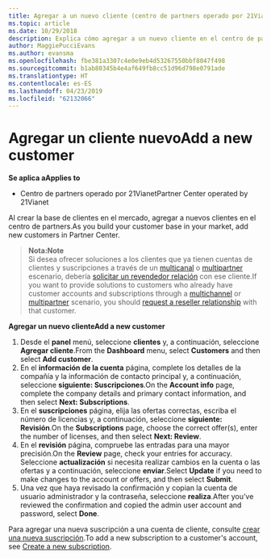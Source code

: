 ```yaml
---
title: Agregar a un nuevo cliente (centro de partners operado por 21Vianet)
ms.topic: article
ms.date: 10/29/2018
description: Explica cómo agregar a un nuevo cliente en el centro de partners operado por 21Vianet.
author: MaggiePucciEvans
ms.author: evansma
ms.openlocfilehash: fbe381a3307c4e0e9eb4d53267550bbf8047f498
ms.sourcegitcommit: b1ab80345b4e4af649fb8cc51d96d798e0791ade
ms.translationtype: HT
ms.contentlocale: es-ES
ms.lasthandoff: 04/23/2019
ms.locfileid: "62132066"
---
```

# <a name="add-a-new-customer"></a><span data-ttu-id="6fe87-103">Agregar un cliente nuevo</span><span class="sxs-lookup"><span data-stu-id="6fe87-103">Add a new customer</span></span>

<span data-ttu-id="6fe87-104">**Se aplica a**</span><span class="sxs-lookup"><span data-stu-id="6fe87-104">**Applies to**</span></span>

-   <span data-ttu-id="6fe87-105">Centro de partners operado por 21Vianet</span><span class="sxs-lookup"><span data-stu-id="6fe87-105">Partner Center operated by 21Vianet</span></span>

<span data-ttu-id="6fe87-106">Al crear la base de clientes en el mercado, agregar a nuevos clientes en el centro de partners.</span><span class="sxs-lookup"><span data-stu-id="6fe87-106">As you build your customer base in your market, add new customers in Partner Center.</span></span>

><span data-ttu-id="6fe87-107">**Nota:**</span><span class="sxs-lookup"><span data-stu-id="6fe87-107">**Note**</span></span><br> <span data-ttu-id="6fe87-108">Si desea ofrecer soluciones a los clientes que ya tienen cuentas de clientes y suscripciones a través de un [multicanal](multichannel.md) o [multipartner](multipartner.md) escenario, debería [solicitar un revendedor relación](request-a-relationship-with-a-customer.md) con ese cliente.</span><span class="sxs-lookup"><span data-stu-id="6fe87-108">If you want to provide solutions to customers who already have customer accounts and subscriptions through a [multichannel](multichannel.md) or [multipartner](multipartner.md) scenario, you should [request a reseller relationship](request-a-relationship-with-a-customer.md) with that customer.</span></span>

<span data-ttu-id="6fe87-109">**Agregar un nuevo cliente**</span><span class="sxs-lookup"><span data-stu-id="6fe87-109">**Add a new customer**</span></span>

1.  <span data-ttu-id="6fe87-110">Desde el **panel** menú, seleccione **clientes** y, a continuación, seleccione **Agregar cliente**.</span><span class="sxs-lookup"><span data-stu-id="6fe87-110">From the **Dashboard** menu, select **Customers** and then select **Add customer**.</span></span>
2.  <span data-ttu-id="6fe87-111">En el **información de la cuenta** página, complete los detalles de la compañía y la información de contacto principal y, a continuación, seleccione **siguiente: Suscripciones**.</span><span class="sxs-lookup"><span data-stu-id="6fe87-111">On the **Account info** page, complete the company details and primary contact information, and then select **Next: Subscriptions**.</span></span>
3.  <span data-ttu-id="6fe87-112">En el **suscripciones** página, elija las ofertas correctas, escriba el número de licencias y, a continuación, seleccione **siguiente: Revisión**.</span><span class="sxs-lookup"><span data-stu-id="6fe87-112">On the **Subscriptions** page, choose the correct offer(s), enter the number of licenses, and then select **Next: Review**.</span></span>
4.  <span data-ttu-id="6fe87-113">En el **revisión** página, compruebe las entradas para una mayor precisión.</span><span class="sxs-lookup"><span data-stu-id="6fe87-113">On the **Review** page, check your entries for accuracy.</span></span> <span data-ttu-id="6fe87-114">Seleccione **actualización** si necesita realizar cambios en la cuenta o las ofertas y a continuación, seleccione **enviar**.</span><span class="sxs-lookup"><span data-stu-id="6fe87-114">Select **Update** if you need to make changes to the account or offers, and then select **Submit**.</span></span>
5.  <span data-ttu-id="6fe87-115">Una vez que haya revisado la confirmación y copian la cuenta de usuario administrador y la contraseña, seleccione **realiza**.</span><span class="sxs-lookup"><span data-stu-id="6fe87-115">After you’ve reviewed the confirmation and copied the admin user account and password, select **Done**.</span></span>

<span data-ttu-id="6fe87-116">Para agregar una nueva suscripción a una cuenta de cliente, consulte [crear una nueva suscripción](create-a-new-subscription.md).</span><span class="sxs-lookup"><span data-stu-id="6fe87-116">To add a new subscription to a customer's account, see [Create a new subscription](create-a-new-subscription.md).</span></span>
